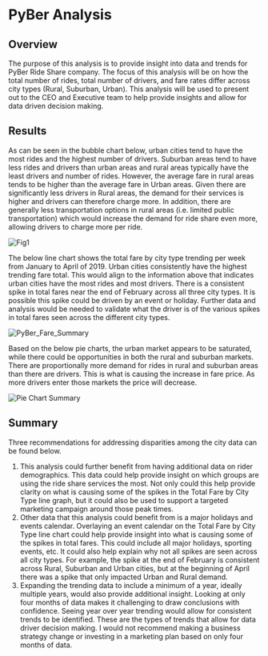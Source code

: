 # PyBer Analysis 

## Overview 
The purpose of this analysis is to provide insight into data and trends for PyBer Ride Share company. The focus of this analysis will be on how the total number of rides, total number of drivers, and fare rates differ across city types (Rural, Suburban, Urban). This analysis will be used to present out to the CEO and Executive team to help provide insights and allow for data driven decision making. 

## Results 
As can be seen in the bubble chart below, urban cities tend to have the most rides and the highest number of drivers. Suburban areas tend to have less rides and drivers than urban areas and rural areas typically have the least drivers and number of rides. However, the average fare in rural areas tends to be higher than the average fare in Urban areas. Given there are significantly less drivers in Rural areas, the demand for their services is higher and drivers can therefore charge more. In addition, there are generally less transportation options in rural areas (i.e. limited public transportation) which would increase the demand for ride share even more, allowing drivers to charge more per ride. 

![Fig1](https://user-images.githubusercontent.com/91712554/141660452-7f3047ec-41a9-41fc-b178-eeed05e2abea.png)

The below line chart shows the total fare by city type trending per week from January to April of 2019. Urban cities consistently have the highest trending fare total. This would align to the information above that indicates urban cities have the most rides and most drivers. There is a consistent spike in total fares near the end of February across all three city types. It is possible this spike could be driven by an event or holiday. Further data and analysis would be needed to validate what the driver is of the various spikes in total fares seen across the different city types. 

![PyBer_Fare_Summary](https://user-images.githubusercontent.com/91712554/141660457-ecd6b617-bc61-444b-a996-209c30d5ec49.png)

Based on the below pie charts, the urban market appears to be saturated, while there could be opportunities in both the rural and suburban markets. There are proportionally more demand for rides in rural and suburban areas than there are drivers. This is what is causing the increase in fare price. As more drivers enter those markets the price will decrease. 

![Pie Chart Summary](https://user-images.githubusercontent.com/91712554/141660489-00435017-8542-4852-85be-53e46c5aeaff.png)

## Summary
Three recommendations for addressing disparities among the city data can be found below. 
1. This analysis could further benefit from having additional data on rider demographics. This data could help provide insight on which groups are using the ride share services the most. Not only could this help provide clarity on what is causing some of the spikes in the Total Fare by City Type line graph, but it could also be used to support a targeted marketing campaign around those peak times. 
2. Other data that this analysis could benefit from is a major holidays and events calendar. Overlaying an event calendar on the Total Fare by City Type line chart could help provide insight into what is causing some of the spikes in total fares. This could include all major holidays, sporting events, etc. It could also help explain why not all spikes are seen across all city types. For example, the spike at the end of February is consistent across Rural, Suburban and Urban cities, but at the beginning of April there was a spike that only impacted Urban and Rural demand. 
3. Expanding the trending data to include a minimum of a year, ideally multiple years, would also provide additional insight. Looking at only four months of data makes it challenging to draw conclusions with confidence. Seeing year over year trending would allow for consistent trends to be identified. These are the types of trends that allow for data driver decision making. I would not recommend making a business strategy change or investing in a marketing plan based on only four months of data. 
